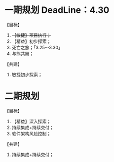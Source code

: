 # 一期规划 DeadLine：4.30

【目标】

1. ~~【敏捷】项目执行；~~
2. 【精益】初步探索；
3. 死亡之旅；「3.25～3.30」
4. 与熊共舞；

【共建】

1. 敏捷初步探索；

# 二期规划

【目标】

1. 【精益】深入探索；
2. 持续集成+持续交付；
3. 软件架构风险控制；

【共建】

1. 持续集成+持续交付；